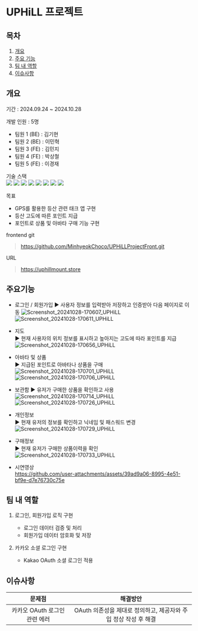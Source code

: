 # UPHiLL 프로젝트
## 목차
1. [개요](#개요)
2. [주요 기능](#주요기능)
3. [팀 내 역할](#팀-내-역할)
4. [이슈사항](#이슈사항)

## 개요
 기간 : 2024.09.24 ~ 2024.10.28 <br>

 개발 인원 : 5명 
 - 팀원 1 (BE) : 김기현
 - 팀원 2 (BE) : 이민혁
 - 팀원 3 (FE) : 김민지
 - 팀원 4 (FE) : 박상철
 - 팀원 5 (FE) : 이경재

기술 스택   
<img src="https://img.shields.io/badge/CSS3-1572B6?style=for-the-badge&logo=CSS3&logoColor=white"> <img src="https://img.shields.io/badge/HTML-D0654C?style=for-the-badge&logo=HTML5&logoColor=white"> <img src="https://img.shields.io/badge/JavaScript-F7DF1E?style=for-the-badge&logo=JavaScript&logoColor=black"> <img src="https://img.shields.io/badge/Typescript-3D6AAC?style=for-the-badge&logo=Typescript&logoColor=white"> <img src="https://img.shields.io/badge/node.js-339933?style=for-the-badge&logo=Node.js&logoColor=white"> 
<img src="https://img.shields.io/badge/-NestJs-ea2845?style=for-the-badge&logo=nestjs&logoColor=white"> <img src="https://img.shields.io/badge/Sequelize-52B0E7?style=for-the-badge&logo=sequelize&labelColor=52B0E7&logoColor=FFF"> <img src="https://shields.io/badge/MySQL-blue?logo=mysql&style=for-the-badge&logoColor=white&labelColor=blue"> 


목표
 - GPS를 활용한 등산 관련 태크 앱 구현
 - 등산 고도에 따른 포인트 지급
 - 포인트로 상품 및 아바타 구매 기능 구현 

frontend git 
> https://github.com/MinhyeokChoco/UPHiLLProjectFront.git

URL
> https://uphillmount.store

## 주요기능
 - 로그인 / 회원가입
  ► 사용자 정보를 입력받아 저장하고 인증받아 다음 페이지로 이동
   ![Screenshot_20241028-170607_UPHiLL](https://github.com/user-attachments/assets/761cea0e-b4ba-49cf-91e1-52e58ef08348)
   ![Screenshot_20241028-170611_UPHiLL](https://github.com/user-attachments/assets/e6ca54b6-274b-4be8-96e0-81bab3c267c2)


  
 - 지도   
  ► 현재 사용자의 위치 정보를 표시하고 높아지는 고도에 따라 포인트를 지급
   ![Screenshot_20241028-170656_UPHiLL](https://github.com/user-attachments/assets/f07109bc-a793-45ca-af36-d55326d2b403)



 - 아바타 및 상품   
  ► 지급된 포인트로 아바타나 상품을 구매
   ![Screenshot_20241028-170701_UPHiLL](https://github.com/user-attachments/assets/ce8fefc7-4910-4b28-8605-625bbfc5f401)
   ![Screenshot_20241028-170706_UPHiLL](https://github.com/user-attachments/assets/06252a03-c2f8-4594-8ee1-16a38480e79a)



 - 보관함
  ► 유저가 구매한 상품을 확인하고 사용
   ![Screenshot_20241028-170714_UPHiLL](https://github.com/user-attachments/assets/fb8383de-aeb3-4795-ba61-f8d436101226)
   ![Screenshot_20241028-170726_UPHiLL](https://github.com/user-attachments/assets/740bc37f-9a78-408a-b647-6f2fb6e28596)



 - 개인정보   
  ► 현재 유저의 정보를 확인하고 닉네임 및 패스워드 변경
   ![Screenshot_20241028-170729_UPHiLL](https://github.com/user-attachments/assets/eaa00357-267e-4a50-a730-8b7d2dfdf5c1)
   

 
 - 구매정보   
  ► 현재 유저가 구매한 상품이력을 확인
   ![Screenshot_20241028-170733_UPHiLL](https://github.com/user-attachments/assets/0af3d666-560f-4f16-9318-35011f7e2606)



 - 시연영상   
  https://github.com/user-attachments/assets/39ad9a06-8995-4e51-bf9e-d7e76730c75e



## 팀 내 역할
 1) 로그인, 회원가입 로직 구현
    - 로그인 데이터 검증 및 처리
    - 회원가입 데이터 암호화 및 저장
      
 2) 카카오 소셜 로그인 구현
    - Kakao OAuth 소셜 로그인 적용
   
 
## 이슈사항
| 문제점 | 해결방안 |
|:---:|:---:|
  카카오 OAuth 로그인 관련 에러  | OAuth 의존성을 제대로 정의하고, 제공자와 주입 정상 작성 후 해결 |
